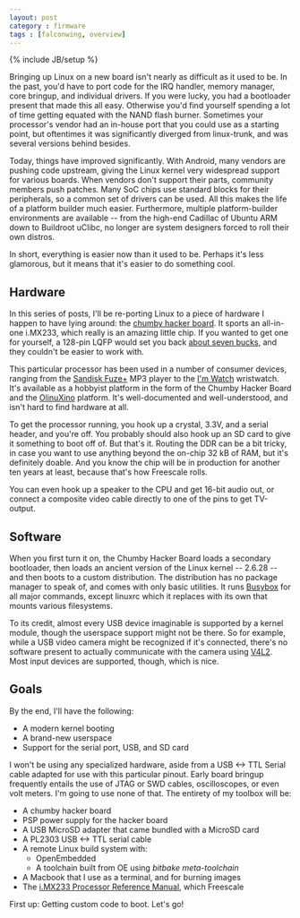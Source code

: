 ```yaml
---
layout: post
category : firmware
tags : [falconwing, overview]
---
```

{% include JB/setup %}

Bringing up Linux on a new board isn't nearly as difficult as it used to be.
In the past, you'd have to port code for the IRQ handler, memory manager,
core bringup, and individual drivers.  If you were lucky, you had a
bootloader present that made this all easy.  Otherwise you'd find yourself
spending a lot of time getting equated with the NAND flash burner.
Sometimes your processor's vendor had an in-house port that you could use as
a starting point, but oftentimes it was significantly diverged from
linux-trunk, and was several versions behind besides.

Today, things have improved significantly.  With Android, many vendors
are pushing code upstream, giving the Linux kernel very widespread support
for various boards.  When vendors don't support their parts, community
members push patches.  Many SoC chips use standard blocks for their
peripherals, so a common set of drivers can be used.  All this makes the
life of a platform builder much easier.
Furthermore, multiple platform-builder environments are available -- from the
high-end Cadillac of Ubuntu ARM down to Buildroot uClibc, no longer are system
designers forced to roll their own distros.

In short, everything is easier now than it used to be.  Perhaps it's less
glamorous, but it means that it's easier to do something cool.

Hardware
--------

In this series of posts, I'll be re-porting Linux to a piece of hardware I
happen to have lying around: the [chumby hacker
board](http://adafruit.com/products/278).  It sports an all-in-one i.MX233,
which really is an amazing little chip.  If you wanted to get one for
yourself, a 128-pin LQFP would set you back [about seven
bucks](http://www.futureelectronics.com/en/technologies/semiconductors/microprocessors/embedded-processors/Pages/3175841-MCIMX233DAG4B.aspx?IM=0),
and they couldn't be easier to work with.

This particular processor has been used in a number of consumer devices,
ranging from the [Sandisk
Fuze+](http://www.sandisk.com/products/music-video-players/fuze-plus/) MP3
player to the [I'm Watch](http://www.imwatch.it/) wristwatch.  It's
available as a hobbyist platform in the form of the Chumby Hacker Board and
the [OlinuXino](https://www.olimex.com/dev/imx233-olinuxino-maxi.html)
platform.  It's well-documented and well-understood, and isn't hard to find
hardware at all.

To get the processor running, you hook up a crystal, 3.3V, and a serial
header, and you're off.  You probably should also hook up an SD card to
give it something to boot off of.  But that's it.  Routing the DDR can be a
bit tricky, in case you want to use anything beyond the on-chip 32 kB of
RAM, but it's definitely doable.  And you know the chip will be in
production for another ten years at least, because that's how Freescale
rolls.

You can even hook up a speaker to the CPU and get 16-bit audio out, or
connect a composite video cable directly to one of the pins to get
TV-output.

Software
--------

When you first turn it on, the Chumby Hacker Board loads a secondary
bootloader, then loads an ancient version of the Linux kernel -- 2.6.28 --
and then boots to a custom distribution.  The distribution has no package
manager to speak of, and comes with only basic utilities.  It runs
[Busybox](http://www.busybox.net/) for all major commands, except linuxrc
which it replaces with its own that mounts various filesystems.

To its credit, almost every USB device imaginable is supported by a kernel
module, though the userspace support might not be there.  So for example,
while a USB video camera might be recognized if it's connected, there's no
software present to actually communicate with the camera using
[V4L2](http://en.wikipedia.org/wiki/Video4Linux).  Most input devices are
supported, though, which is nice.

Goals
-----

By the end, I'll have the following:

* A modern kernel booting
* A brand-new userspace
* Support for the serial port, USB, and SD card

I won't be using any specialized hardware, aside from a USB <-> TTL Serial
cable adapted for use with this particular pinout.  Early board bringup
frequently entails the use of JTAG or SWD cables, oscilloscopes, or even
volt meters.  I'm going to use none of that.  The entirety of my toolbox
will be:

* A chumby hacker board
* PSP power supply for the hacker board
* A USB MicroSD adapter that came bundled with a MicroSD card
* A PL2303 USB <-> TTL serial cable
* A remote Linux build system with:
  * OpenEmbedded
  * A toolchain built from OE using *bitbake meta-toolchain*
* A Macbook that I use as a terminal, and for burning images
* The [i.MX233 Processor Reference
Manual](http://www.freescale.com/files/dsp/doc/ref_manual/IMX23RM.pdf), which
Freescale

First up: Getting custom code to boot.  Let's go!
